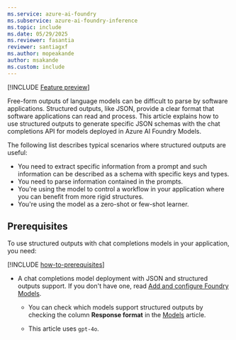 ```yaml
---
ms.service: azure-ai-foundry
ms.subservice: azure-ai-foundry-inference
ms.topic: include
ms.date: 05/29/2025
ms.reviewer: fasantia
reviewer: santiagxf
ms.author: mopeakande
author: msakande
ms.custom: include
---
```


[!INCLUDE [Feature preview](~/reusable-content/ce-skilling/azure/includes/ai-studio/includes/feature-preview.md)]

Free-form outputs of language models can be difficult to parse by software applications. Structured outputs, like JSON, provide a clear format that software applications can read and process. This article explains how to use structured outputs to generate specific JSON schemas with the chat completions API for models deployed in Azure AI Foundry Models.

The following list describes typical scenarios where structured outputs are useful:

* You need to extract specific information from a prompt and such information can be described as a schema with specific keys and types.
* You need to parse information contained in the prompts.
* You're using the model to control a workflow in your application where you can benefit from more rigid structures.
* You're using the model as a zero-shot or few-shot learner.

## Prerequisites

To use structured outputs with chat completions models in your application, you need:

[!INCLUDE [how-to-prerequisites](../how-to-prerequisites.md)]

* A chat completions model deployment with JSON and structured outputs support. If you don't have one, read [Add and configure Foundry Models](../../how-to/create-model-deployments.md).

    * You can check which models support structured outputs by checking the column **Response format** in the [Models](../../concepts/models.md) article.

    * This article uses `gpt-4o`.